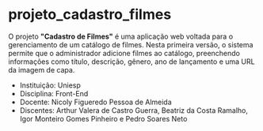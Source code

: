 # projeto_cadastro_filmes

O projeto **"Cadastro de Filmes"** é uma aplicação web voltada para o gerenciamento de um catálogo de filmes. Nesta primeira versão, o sistema permite que o administrador adicione filmes ao catálogo, preenchendo informações como título, descrição, gênero, ano de lançamento e uma URL da imagem de capa.

- Instituição: Uniesp
- Disciplina: Front-End
- Docente: Nicoly Figueredo Pessoa de Almeida
- Discentes: Arthur Valera de Castro Guerra, Beatriz da Costa Ramalho, Igor Monteiro Gomes Pinheiro e Pedro Soares Neto
